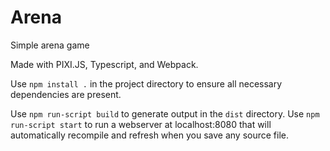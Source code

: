 # Arena

Simple arena game

Made with PIXI.JS, Typescript, and Webpack.

Use `npm install .` in the project directory to ensure all necessary dependencies are present.

Use `npm run-script build` to generate output in the `dist` directory.
Use `npm run-script start` to run a webserver at localhost:8080 that will automatically recompile and refresh when you save any source file.
